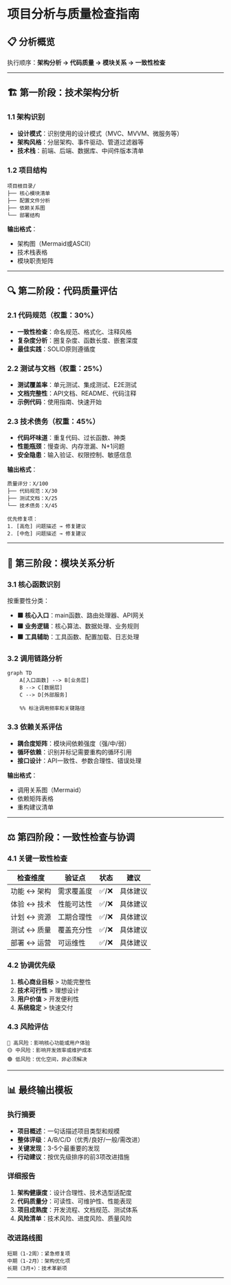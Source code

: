 # 项目分析与质量检查指南

## 📋 分析概览
执行顺序：**架构分析 → 代码质量 → 模块关系 → 一致性检查**

---

## 🏗️ 第一阶段：技术架构分析

### 1.1 架构识别
- **设计模式**：识别使用的设计模式（MVC、MVVM、微服务等）
- **架构风格**：分层架构、事件驱动、管道过滤器等
- **技术栈**：前端、后端、数据库、中间件版本清单

### 1.2 项目结构
```
项目根目录/
├── 核心模块清单
├── 配置文件分析  
├── 依赖关系图
└── 部署结构
```

**输出格式**：
- 架构图（Mermaid或ASCII）
- 技术栈表格
- 模块职责矩阵

---

## 🔍 第二阶段：代码质量评估

### 2.1 代码规范（权重：30%）
- **一致性检查**：命名规范、格式化、注释风格
- **复杂度分析**：圈复杂度、函数长度、嵌套深度
- **最佳实践**：SOLID原则遵循度

### 2.2 测试与文档（权重：25%）
- **测试覆盖率**：单元测试、集成测试、E2E测试
- **文档完整性**：API文档、README、代码注释
- **示例代码**：使用指南、快速开始

### 2.3 技术债务（权重：45%）
- **代码坏味道**：重复代码、过长函数、神类
- **性能瓶颈**：慢查询、内存泄漏、N+1问题
- **安全隐患**：输入验证、权限控制、敏感信息

**输出格式**：
```
质量评分：X/100
├── 代码规范：X/30
├── 测试文档：X/25  
└── 技术债务：X/45

优先修复项：
1. [高危] 问题描述 → 修复建议
2. [中危] 问题描述 → 修复建议
```

---

## 🔗 第三阶段：模块关系分析

### 3.1 核心函数识别
按重要性分类：
- **🟥 核心入口**：main函数、路由处理器、API网关
- **🟨 业务逻辑**：核心算法、数据处理、业务规则
- **🟩 工具辅助**：工具函数、配置加载、日志处理

### 3.2 调用链路分析
```mermaid
graph TD
    A[入口函数] --> B[业务层]
    B --> C[数据层]
    C --> D[外部服务]
    
    %% 标注调用频率和关键路径
```

### 3.3 依赖关系评估
- **耦合度矩阵**：模块间依赖强度（强/中/弱）
- **循环依赖**：识别并标记需要重构的循环引用
- **接口设计**：API一致性、参数合理性、错误处理

**输出格式**：
- 调用关系图（Mermaid）
- 依赖矩阵表格
- 重构建议清单

---

## ⚖️ 第四阶段：一致性检查与协调

### 4.1 关键一致性检查
| 检查维度 | 验证点 | 状态 | 建议 |
|---------|--------|------|------|
| 功能 ↔ 架构 | 需求覆盖度 | ✅/❌ | 具体建议 |
| 体验 ↔ 技术 | 性能可达性 | ✅/❌ | 具体建议 |
| 计划 ↔ 资源 | 工期合理性 | ✅/❌ | 具体建议 |
| 测试 ↔ 质量 | 覆盖充分性 | ✅/❌ | 具体建议 |
| 部署 ↔ 运营 | 可运维性 | ✅/❌ | 具体建议 |

### 4.2 协调优先级
1. **核心商业目标** > 功能完整性
2. **技术可行性** > 理想设计
3. **用户价值** > 开发便利性
4. **系统稳定** > 快速交付

### 4.3 风险评估
```
🔴 高风险：影响核心功能或用户体验
🟡 中风险：影响开发效率或维护成本  
🟢 低风险：优化空间，非必须解决
```

---

## 📊 最终输出模板

### 执行摘要
- **项目概述**：一句话描述项目类型和规模
- **整体评级**：A/B/C/D（优秀/良好/一般/需改进）
- **关键发现**：3-5个最重要的发现
- **行动建议**：按优先级排序的前3项改进措施

### 详细报告
1. **架构健康度**：设计合理性、技术选型适配度
2. **代码质量分**：可读性、可维护性、性能表现
3. **项目成熟度**：开发流程、文档规范、测试体系
4. **风险清单**：技术风险、进度风险、质量风险

### 改进路线图
```
短期（1-2周）：紧急修复项
中期（1-2月）：架构优化项  
长期（3月+）：技术革新项
```

---
